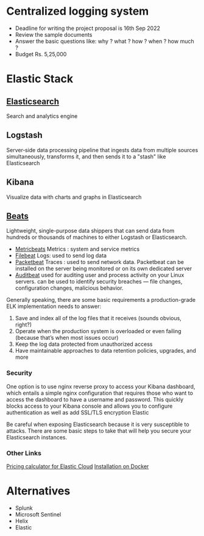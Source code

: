 # Centralized logging system
- Deadline for writing the project proposal is 16th Sep 2022
- Review the sample documents
- Answer the basic questions like: why ? what ? how ? when ? how much ?
- Budget Rs. 5,25,000

# Elastic Stack
## [Elasticsearch](https://www.elastic.co/guide/en/elasticsearch/reference/current/elasticsearch-intro.html)
Search and analytics engine

## Logstash
Server‑side data processing pipeline that ingests data from multiple sources simultaneously, transforms it, and then sends it to a "stash" like Elasticsearch

## Kibana
Visualize data with charts and graphs in Elasticsearch

## [Beats](https://www.elastic.co/guide/en/beats/libbeat/current/beats-reference.html)
Lightweight, single-purpose data shippers that can send data from hundreds or thousands of machines to either Logstash or Elasticsearch.
- [Metricbeats](https://logit.io/sources/configure/metricbeat/)
	Metrics : system and service metrics
- [Filebeat](https://docs.logz.io/shipping/log-sources/filebeat.html)
	Logs: used to send log data
- [Packetbeat](https://www.elastic.co/guide/en/beats/packetbeat/current/packetbeat-overview.html)
	Traces : used to send network data.
	Packetbeat can be installed on the server being monitored or on its own dedicated server
- [Auditbeat](https://www.elastic.co/guide/en/beats/auditbeat/current/auditbeat-overview.html)
	used for auditing user and process activity on your Linux servers.
	can be used to identify security breaches — file changes, configuration changes, malicious behavior.


Generally speaking, there are some basic requirements a production-grade ELK implementation needs to answer:

1.  Save and index all of the log files that it receives (sounds obvious, right?)
2.  Operate when the production system is overloaded or even failing (because that’s when most issues occur)
3.  Keep the log data protected from unauthorized access
4.  Have maintainable approaches to data retention policies, upgrades, and more

### Security
One option is to use nginx reverse proxy to access your Kibana dashboard, which entails a simple nginx configuration that requires those who want to access the dashboard to have a username and password. This quickly blocks access to your Kibana console and allows you to configure authentication as well as add SSL/TLS encryption Elastic

Be careful when exposing Elasticsearch because it is very susceptible to attacks. There are some basic steps to take that will help you secure your Elasticsearch instances.


### Other Links
[Pricing calculator for Elastic Cloud](https://cloud.elastic.co/pricing?baymax=drift&elektra=cloud-pricing)
[Installation on Docker](https://logz.io/blog/elk-stack-on-docker/)


# Alternatives 
- Splunk 
- Microsoft Sentinel
- Helix
- Elastic